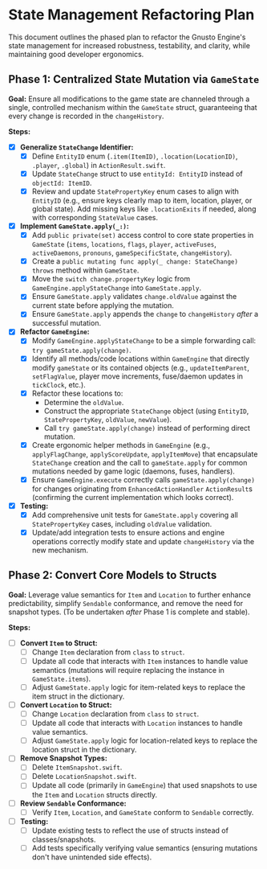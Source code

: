 # State Management Refactoring Plan

This document outlines the phased plan to refactor the Gnusto Engine's state management for increased robustness, testability, and clarity, while maintaining good developer ergonomics.

## Phase 1: Centralized State Mutation via `GameState`

**Goal:** Ensure all modifications to the game state are channeled through a single, controlled mechanism within the `GameState` struct, guaranteeing that every change is recorded in the `changeHistory`.

**Steps:**

- [x] **Generalize `StateChange` Identifier:**
  - [x] Define `EntityID` enum (`.item(ItemID)`, `.location(LocationID)`, `.player`, `.global`) in `ActionResult.swift`.
  - [x] Update `StateChange` struct to use `entityId: EntityID` instead of `objectId: ItemID`.
  - [x] Review and update `StatePropertyKey` enum cases to align with `EntityID` (e.g., ensure keys clearly map to item, location, player, or global state). Add missing keys like `.locationExits` if needed, along with corresponding `StateValue` cases.
- [x] **Implement `GameState.apply(_:)`:**
  - [x] Add `public private(set)` access control to core state properties in `GameState` (`items`, `locations`, `flags`, `player`, `activeFuses`, `activeDaemons`, `pronouns`, `gameSpecificState`, `changeHistory`).
  - [x] Create a `public mutating func apply(_ change: StateChange) throws` method within `GameState`.
  - [x] Move the `switch change.propertyKey` logic from `GameEngine.applyStateChange` into `GameState.apply`.
  - [x] Ensure `GameState.apply` validates `change.oldValue` against the current state before applying the mutation.
  - [x] Ensure `GameState.apply` appends the `change` to `changeHistory` _after_ a successful mutation.
- [x] **Refactor `GameEngine`:**
  - [x] Modify `GameEngine.applyStateChange` to be a simple forwarding call: `try gameState.apply(change)`.
  - [x] Identify all methods/code locations within `GameEngine` that directly modify `gameState` or its contained objects (e.g., `updateItemParent`, `setFlagValue`, player move increments, fuse/daemon updates in `tickClock`, etc.).
  - [x] Refactor these locations to:
    - Determine the `oldValue`.
    - Construct the appropriate `StateChange` object (using `EntityID`, `StatePropertyKey`, `oldValue`, `newValue`).
    - Call `try gameState.apply(change)` instead of performing direct mutation.
  - [x] Create ergonomic helper methods in `GameEngine` (e.g., `applyFlagChange`, `applyScoreUpdate`, `applyItemMove`) that encapsulate `StateChange` creation and the call to `gameState.apply` for common mutations needed by game logic (daemons, fuses, handlers).
  - [x] Ensure `GameEngine.execute` correctly calls `gameState.apply(change)` for changes originating from `EnhancedActionHandler` `ActionResult`s (confirming the current implementation which looks correct).
- [x] **Testing:**
  - [x] Add comprehensive unit tests for `GameState.apply` covering all `StatePropertyKey` cases, including `oldValue` validation.
  - [x] Update/add integration tests to ensure actions and engine operations correctly modify state and update `changeHistory` via the new mechanism.

## Phase 2: Convert Core Models to Structs

**Goal:** Leverage value semantics for `Item` and `Location` to further enhance predictability, simplify `Sendable` conformance, and remove the need for snapshot types. (To be undertaken _after_ Phase 1 is complete and stable).

**Steps:**

- [ ] **Convert `Item` to Struct:**
  - [ ] Change `Item` declaration from `class` to `struct`.
  - [ ] Update all code that interacts with `Item` instances to handle value semantics (mutations will require replacing the instance in `GameState.items`).
  - [ ] Adjust `GameState.apply` logic for item-related keys to replace the item struct in the dictionary.
- [ ] **Convert `Location` to Struct:**
  - [ ] Change `Location` declaration from `class` to `struct`.
  - [ ] Update all code that interacts with `Location` instances to handle value semantics.
  - [ ] Adjust `GameState.apply` logic for location-related keys to replace the location struct in the dictionary.
- [ ] **Remove Snapshot Types:**
  - [ ] Delete `ItemSnapshot.swift`.
  - [ ] Delete `LocationSnapshot.swift`.
  - [ ] Update all code (primarily in `GameEngine`) that used snapshots to use the `Item` and `Location` structs directly.
- [ ] **Review `Sendable` Conformance:**
  - [ ] Verify `Item`, `Location`, and `GameState` conform to `Sendable` correctly.
- [ ] **Testing:**
  - [ ] Update existing tests to reflect the use of structs instead of classes/snapshots.
  - [ ] Add tests specifically verifying value semantics (ensuring mutations don't have unintended side effects).
